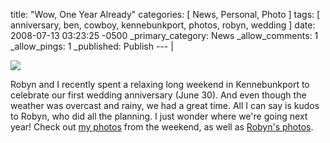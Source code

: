 title: "Wow, One Year Already"
categories: [ News, Personal, Photo ]
tags: [ anniversary, ben, cowboy, kennebunkport, photos, robyn, wedding ]
date: 2008-07-13 03:23:25 -0500
_primary_category: News
_allow_comments: 1
_allow_pings: 1
_published: Publish
--- |

<div class="photo"><a href="http://benalman.com/photo/sets/72157606134438907/"><img src="http://farm4.static.flickr.com/3112/2662198963_43601ed547_t.jpg" /></a></div>

Robyn and I recently spent a relaxing long weekend in Kennebunkport to celebrate our first wedding anniversary (June 30). And even though the weather was overcast and rainy, we had a great time. All I can say is kudos to Robyn, who did all the planning. I just wonder where we're going next year! Check out <a href="http://benalman.com/photo/sets/72157606134438907/">my photos</a> from the weekend, as well as <a href="http://www.flickr.com/photos/robynalman/sets/72157606018615326/">Robyn's photos</a>.

